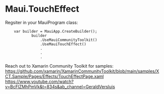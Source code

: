 # Maui.TouchEffect

Regsiter in your MauiProgram class:

        var builder = MauiApp.CreateBuilder();
                builder
                    .UseMauiCommunityToolkit()
                    .UseMauiTouchEffect()
                    .
                    .
                    .
                    
Reach out to Xamarin Community Toolkit for samples: https://github.com/xamarin/XamarinCommunityToolkit/blob/main/samples/XCT.Sample/Pages/Effects/TouchEffectPage.xaml
https://www.youtube.com/watch?v=BcFlZMhPmVk&t=834s&ab_channel=GeraldVersluis
